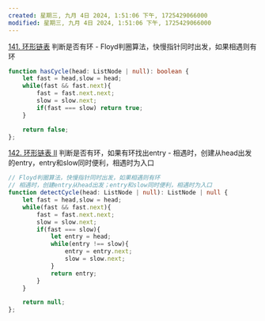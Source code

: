 ```yaml
---
created: 星期三, 九月 4日 2024, 1:51:06 下午, 1725429066000
modified: 星期三, 九月 4日 2024, 1:51:06 下午, 1725429066000
---
```



[141. 环形链表](https://leetcode.cn/problems/linked-list-cycle/) 判断是否有环 - Floyd判圈算法，快慢指针同时出发，如果相遇则有环

```typescript
function hasCycle(head: ListNode | null): boolean {
    let fast = head,slow = head;
    while(fast && fast.next){
        fast = fast.next.next;
        slow = slow.next;
        if(fast === slow) return true;
    }

    return false;
};
```

[142. 环形链表 II](https://leetcode.cn/problems/linked-list-cycle-ii/) 判断是否有环，如果有环找出entry - 相遇时，创建从head出发的entry，entry和slow同时便利，相遇时为入口

```typescript
// Floyd判圈算法，快慢指针同时出发，如果相遇则有环
// 相遇时，创建entry从head出发；entry和slow同时便利，相遇时为入口
function detectCycle(head: ListNode | null): ListNode | null {
    let fast = head,slow = head;
    while(fast && fast.next){
        fast = fast.next.next;
        slow = slow.next;
        if(fast === slow){
            let entry = head;
            while(entry !== slow){
                entry = entry.next;
                slow = slow.next;
            }
            return entry;
        }
    }

    return null;
};
```
